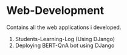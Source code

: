 # Web-Development
Contains all the web applications i developed.
1. Students-Learning-Log (Using DJango)
2. Deploying BERT-QnA bot using DJango
